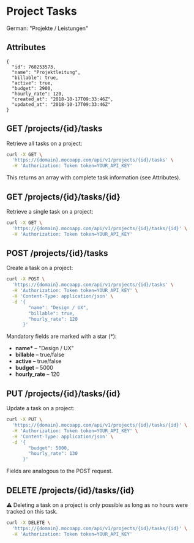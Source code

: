 # Project Tasks

German: "Projekte / Leistungen"

## Attributes

```json5
{
  "id": 760253573,
  "name": "Projektleitung",
  "billable": true,
  "active": true,
  "budget": 2900,
  "hourly_rate": 120,
  "created_at": "2018-10-17T09:33:46Z",
  "updated_at": "2018-10-17T09:33:46Z"
}
```

## GET /projects/{id}/tasks

Retrieve all tasks on a project:

```bash
curl -X GET \
  'https://{domain}.mocoapp.com/api/v1/projects/{id}/tasks' \
  -H 'Authorization: Token token=YOUR_API_KEY'
```

This returns an array with complete task information (see Attributes).

## GET /projects/{id}/tasks/{id}

Retrieve a single task on a project:

```bash
curl -X GET \
  'https://{domain}.mocoapp.com/api/v1/projects/{id}/tasks/{id}' \
  -H 'Authorization: Token token=YOUR_API_KEY'
```

## POST /projects/{id}/tasks

Create a task on a project:

```bash
curl -X POST \
  'https://{domain}.mocoapp.com/api/v1/projects/{id}/tasks' \
  -H 'Authorization: Token token=YOUR_API_KEY' \
  -H 'Content-Type: application/json' \
  -d '{
        "name": "Design / UX",
        "billable": true,
        "hourly_rate": 120
      }'
```

Mandatory fields are marked with a star (\*):

- **name\*** – "Design / UX"
- **billable** – true/false
- **active** – true/false
- **budget** – 5000
- **hourly_rate** – 120

## PUT /projects/{id}/tasks/{id}

Update a task on a project:

```bash
curl -X PUT \
  'https://{domain}.mocoapp.com/api/v1/projects/{id}/tasks/{id}' \
  -H 'Authorization: Token token=YOUR_API_KEY' \
  -H 'Content-Type: application/json' \
  -d '{
        "budget": 5000,
        "hourly_rate": 130
      }'
```

Fields are analogous to the POST request.

## DELETE /projects/{id}/tasks/{id}

⚠ Deleting a task on a project is only possible as long as no hours were tracked on this task.

```bash
curl -X DELETE \
  'https://{domain}.mocoapp.com/api/v1/projects/{id}/tasks/{id}' \
  -H 'Authorization: Token token=YOUR_API_KEY'
```
